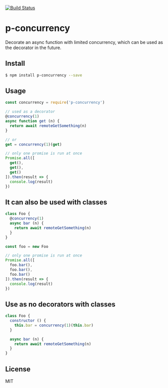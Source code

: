 [![Build Status](https://travis-ci.org/kaelzhang/p-concurrency.svg?branch=master)](https://travis-ci.org/kaelzhang/p-concurrency)
<!-- optional appveyor tst
[![Windows Build Status](https://ci.appveyor.com/api/projects/status/github/kaelzhang/p-concurrency?branch=master&svg=true)](https://ci.appveyor.com/project/kaelzhang/p-concurrency)
-->
<!-- optional npm version
[![NPM version](https://badge.fury.io/js/p-concurrency.svg)](http://badge.fury.io/js/p-concurrency)
-->
<!-- optional npm downloads
[![npm module downloads per month](http://img.shields.io/npm/dm/p-concurrency.svg)](https://www.npmjs.org/package/p-concurrency)
-->
<!-- optional dependency status
[![Dependency Status](https://david-dm.org/kaelzhang/p-concurrency.svg)](https://david-dm.org/kaelzhang/p-concurrency)
-->

# p-concurrency

Decorate an async function with limited concurrency, which can be used as the decorator in the future.

## Install

```sh
$ npm install p-concurrency --save
```

## Usage

```js
const concurrency = require('p-concurrency')

// used as a decorator
@concurrency(1)
async function get (n) {
  return await remoteGetSomething(n)
}

// or
get = concurrency(1)(get)

// only one promise is run at once
Promise.all([
  get(),
  get(),
  get()
]).then(result => {
  console.log(result)
})
```

## It can also be used with classes

```js
class Foo {
  @concurrency(1)
  async bar (n) {
    return await remoteGetSomething(n)
  }
}

const foo = new Foo

// only one promise is run at once
Promise.all([
  foo.bar(),
  foo.bar(),
  foo.bar()
]).then(result => {
  console.log(result)
})
```

## Use as no decorators with classes

```js
class Foo {
  constructor () {
    this.bar = concurrency(1)(this.bar)
  }

  async bar (n) {
    return await remoteGetSomething(n)
  }
}
```

## License

MIT
